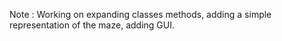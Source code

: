 Note : Working on expanding classes methods, adding a simple representation of the maze, adding GUI.
